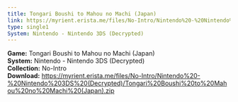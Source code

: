 ```yaml
---
title: Tongari Boushi to Mahou no Machi (Japan)
link: https://myrient.erista.me/files/No-Intro/Nintendo%20-%20Nintendo%203DS%20(Decrypted)/Tongari%20Boushi%20to%20Mahou%20no%20Machi%20(Japan).zip
type: single1
System: Nintendo - Nintendo 3DS (Decrypted)
---
```

<b>Game:</b> Tongari Boushi to Mahou no Machi (Japan)<br>
<b>System:</b> Nintendo - Nintendo 3DS (Decrypted)<br>
<b>Collection:</b> No-Intro<br>
<b>Download:</b> https://myrient.erista.me/files/No-Intro/Nintendo%20-%20Nintendo%203DS%20(Decrypted)/Tongari%20Boushi%20to%20Mahou%20no%20Machi%20(Japan).zip